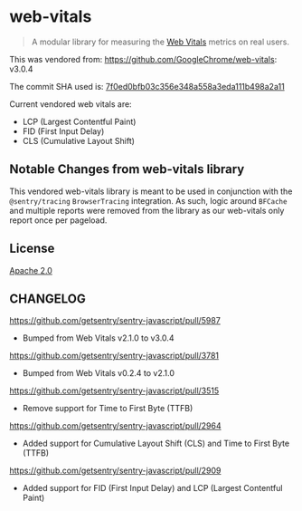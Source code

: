 # web-vitals

> A modular library for measuring the [Web Vitals](https://web.dev/vitals/) metrics on real users.

This was vendored from: https://github.com/GoogleChrome/web-vitals: v3.0.4

The commit SHA used is: [7f0ed0bfb03c356e348a558a3eda111b498a2a11](https://github.com/GoogleChrome/web-vitals/tree/7f0ed0bfb03c356e348a558a3eda111b498a2a11)

Current vendored web vitals are:

- LCP (Largest Contentful Paint)
- FID (First Input Delay)
- CLS (Cumulative Layout Shift)

## Notable Changes from web-vitals library

This vendored web-vitals library is meant to be used in conjunction with the `@sentry/tracing` `BrowserTracing` integration.
As such, logic around `BFCache` and multiple reports were removed from the library as our web-vitals only report once per pageload.

## License

[Apache 2.0](https://github.com/GoogleChrome/web-vitals/blob/master/LICENSE)

## CHANGELOG

https://github.com/getsentry/sentry-javascript/pull/5987
- Bumped from Web Vitals v2.1.0 to v3.0.4

https://github.com/getsentry/sentry-javascript/pull/3781
- Bumped from Web Vitals v0.2.4 to v2.1.0

https://github.com/getsentry/sentry-javascript/pull/3515
- Remove support for Time to First Byte (TTFB)

https://github.com/getsentry/sentry-javascript/pull/2964
- Added support for Cumulative Layout Shift (CLS) and Time to First Byte (TTFB)

https://github.com/getsentry/sentry-javascript/pull/2909
- Added support for FID (First Input Delay) and LCP (Largest Contentful Paint)
